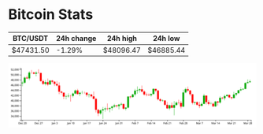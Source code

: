 # Bitcoin Stats

BTC/USDT|24h change|24h high|24h low|
|---|---|---|---|
|$47431.50|-1.29%|$48096.47|$46885.44|

<img src="./chart.svg">
